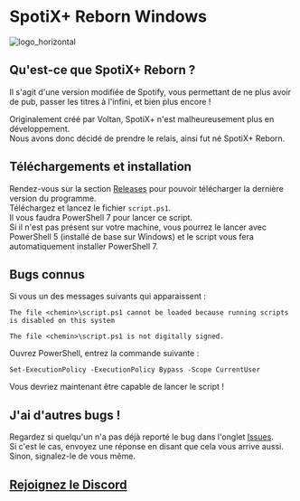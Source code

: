 # SpotiX+ Reborn Windows

![logo_horizontal](https://raw.githubusercontent.com/AgoyaSpotix/spotixplus-reborn-windows/refs/heads/main/logo/logo_horizontal.png)

## Qu'est-ce que SpotiX+ Reborn ?
Il s'agit d'une version modifiée de Spotify, vous permettant de ne plus avoir de pub, passer les titres à l'infini, et bien plus encore !

Originalement créé par Voltan, SpotiX+ n'est malheureusement plus en développement.\
Nous avons donc décidé de prendre le relais, ainsi fut né SpotiX+ Reborn.

## Téléchargements et installation
Rendez-vous sur la section [Releases](https://github.com/DelofJ/spotixplus-windows/releases) pour pouvoir télécharger la dernière version du programme.\
Téléchargez et lancez le fichier `script.ps1`.\
Il vous faudra PowerShell 7 pour lancer ce script.\
Si il n'est pas présent sur votre machine, vous pourrez le lancer avec PowerShell 5 (installé de base sur Windows) et le script vous fera automatiquement installer PowerShell 7.

## Bugs connus
Si vous un des messages suivants qui apparaissent :
```
The file <chemin>\script.ps1 cannot be loaded because running scripts is disabled on this system
```
```
The file <chemin>\script.ps1 is not digitally signed.
```
Ouvrez PowerShell, entrez la commande suivante :
```
Set-ExecutionPolicy -ExecutionPolicy Bypass -Scope CurrentUser
```
Vous devriez maintenant être capable de lancer le script !

## J'ai d'autres bugs !
Regardez si quelqu'un n'a pas déjà reporté le bug dans l'onglet [Issues](https://github.com/DelofJ/spotixplus-windows/issues).\
Si c'est le cas, envoyez une réponse en disant que cela vous arrive aussi.\
Sinon, signalez-le de vous même.

## [Rejoignez le Discord](https://discord.gg/p3AAf7TUPv)
